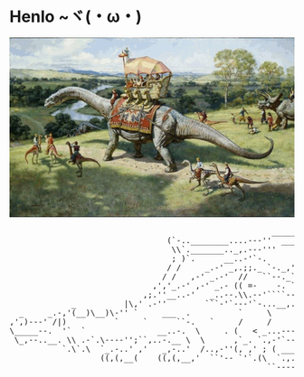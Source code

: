 # Henlo ~ヾ(・ω・)

![dinosaurs](./gfx/dinozaury.gif)

<pre>
                                                       ____________
                                 (`-..________....---''  ____..._.-`
                                  \\`._______.._,.---'''     ,'
                                  ; )`.      __..-'`-.      /
                                 / /     _.-' _,.;;._ `-._,'
                                / /   ,-' _.-'  //   ``--._``._
                              ,','_.-' ,-' _.- (( =-    -. `-._`-._____
                            ,;.''__..-'   _..--.\\.--'````--.._``-.`-._`.
             _          |\,' .-''        ```-'`---'`-...__,._  ``-.`-.`-.`.
  _     _.-,'(__)\__)\-'' `     ___  .          `     \      `--._
,',)---' /|)          `     `      ``-.   `     /     /     `     `-.
\_____--.  '`  `               __..-.  \     . (   < _...-----..._   `.
 \_,--..__. \\ .-`.\----'';``,..-.__ \  \      ,`_. `.,-'`--'`---''`.  )
           `.\`.\  `_.-..' ,'   _,-..'  /..,-''(, ,' ; ( _______`___..'__
                   ((,(,__(    ((,(,__,'  ``'-- `'`.(\  `.,..______   SSt
                                                      ``--------..._``--.__
</pre>
